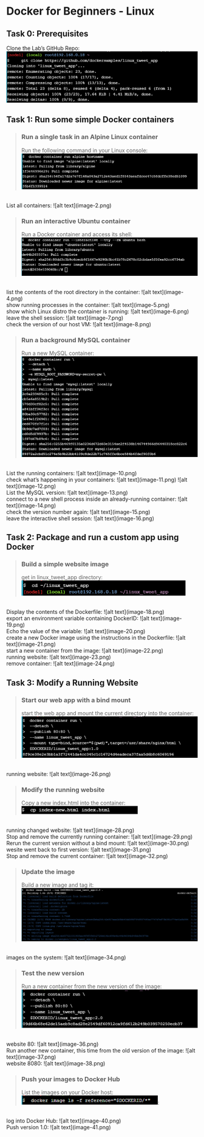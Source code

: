 # Docker for Beginners - Linux  

## Task 0: Prerequisites

Clone the Lab’s GitHub Repo:  
![alt text](image.png)

## Task 1: Run some simple Docker containers  

> ### Run a single task in an Alpine Linux container  
>Run the following command in your Linux console:  
![alt text](image-1.png)  
<br>
List all containers:  
![alt text](image-2.png)  

>### Run an interactive Ubuntu container  
>Run a Docker container and access its shell:  
![alt text](image-3.png)  
<br>
list the contents of the root directory in the container:  
![alt text](image-4.png)  
<br>
show running processes in the container:  
![alt text](image-5.png)  
<br>
show which Linux distro the container is running:  
![alt text](image-6.png)  
<br>
leave the shell session:  
![alt text](image-7.png)  
<br>
check the version of our host VM:  
![alt text](image-8.png)  

>### Run a background MySQL container  
>Run a new MySQL container:  
![alt text](image-9.png)  
<br>
List the running containers:  
![alt text](image-10.png)  
<br>
check what’s happening in your containers:  
![alt text](image-11.png)
![alt text](image-12.png)  
<br>
List the MySQL version:  
![alt text](image-13.png)  
<br>
connect to a new shell process inside an already-running container:  
![alt text](image-14.png)  
<br>
check the version number again:  
![alt text](image-15.png)  
<br>
leave the interactive shell session:  
![alt text](image-16.png)  

## Task 2: Package and run a custom app using Docker  

>### Build a simple website image  
>get in linux_tweet_app directory:  
![alt text](image-17.png)  
<br>
Display the contents of the Dockerfile:  
![alt text](image-18.png)  
<br>
export an environment variable containing DockerID:  
![alt text](image-19.png)  
<br>
Echo the value of the variable:  
![alt text](image-20.png)  
<br>
create a new Docker image using the instructions in the Dockerfile:  
![alt text](image-21.png)  
<br>
start a new container from the image:  
![alt text](image-22.png)  
<br>
running website:  
![alt text](image-23.png)  
<br>
remove container:  
![alt text](image-24.png)  

## Task 3: Modify a Running Website

>### Start our web app with a bind mount
>start the web app and mount the current directory into the container:  
![alt text](image-25.png)  
<br>
running website:  
![alt text](image-26.png)  

>### Modify the running website  
>Copy a new index.html into the container:  
![alt text](image-27.png)  
<br>
running changed website:  
![alt text](image-28.png)  
<br>
Stop and remove the currently running container:  
![alt text](image-29.png)  
<br>
Rerun the current version without a bind mount:  
![alt text](image-30.png)  
<br>
wesite went back to first version:  
![alt text](image-31.png)  
<br>
Stop and remove the current container:  
![alt text](image-32.png)  

>### Update the image
>Build a new image and tag it:  
![alt text](image-33.png)  
<br>
images on the system:  
![alt text](image-34.png)  

>### Test the new version
>Run a new container from the new version of the image:  
![alt text](image-35.png)  
<br>
website 80:  
![alt text](image-36.png)  
<br>
Run another new container, this time from the old version of the image:  
![alt text](image-37.png)  
<br>
website 8080:  
![alt text](image-38.png)  

>### Push your images to Docker Hub
>List the images on your Docker host:  
![alt text](image-39.png):  
<br>
log into Docker Hub:  
![alt text](image-40.png)  
<br>
Push version 1.0:  
![alt text](image-41.png)  